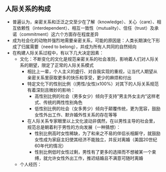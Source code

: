 ## 人际关系的构成

- 普遍认为，亲密关系和泛泛之交至少在了解（knowledge）、关心（care）、相互依赖性（interdependent）、相互一致性（mutuality）、信任（trust）及承诺（commitment）这六个方面存在程度差异
- 成为社会化的动物并强烈地需要亲密关系，可能的原因是：人类长期演化下形成了归属需要（need to belong），并成为所有人共同的自然倾向
- 在构建人际关系过程中，有以下几大决定因素：
  - 文化：不断变化的文化是规范亲密关系的社会准则，影响着人们对人际关系的期望，限定了正常的人际关系模式
    - 相比上一辈，个人主义的盛行、对自我实现的重视，让当代人期望从亲密关系里获取更多的快乐和享受，更少的麻烦和付出
    - 特定文化下的性别比例（(男性/女性)x100%）对其下的人际关系规范有着深刻且微妙的影响：
      - 高性别比例的社会（男多女少）倾向于支持”男主外女主内“这样老式、传统的两性性别角色
      - 低性别比例的社会（女多男少）倾向于颠覆传统，更为宽容，鼓励女性外出工作、默许婚外性关系的存在等等
    - 在人际关系专家眼里以上文化波动非偶然，在以男性主导的社会里，规范总是朝着利于男性的方向发展（一种猜想）：
      - 性别比例高时女性稀缺，为了和来之不易的伴侣长相厮守，就鼓励女性成为家庭主妇使其经济不能独立，并反对离婚（美国20世纪60年代的情况）
      - 性别比例低时女性过剩，男性有了更多的选择而不想被某一个束缚，就允许女性外出工作，推迟结婚且不满意可随时离婚
  - 个人经历：